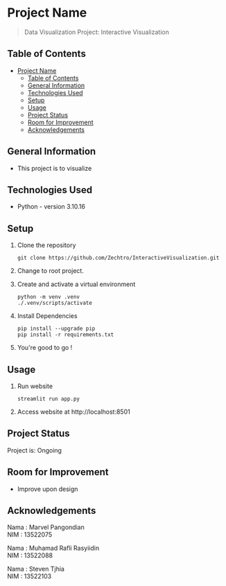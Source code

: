 # Project Name
> Data Visualization Project: Interactive Visualization

## Table of Contents
- [Project Name](#project-name)
  - [Table of Contents](#table-of-contents)
  - [General Information](#general-information)
  - [Technologies Used](#technologies-used)
  - [Setup](#setup)
  - [Usage](#usage)
  - [Project Status](#project-status)
  - [Room for Improvement](#room-for-improvement)
  - [Acknowledgements](#acknowledgements)

## General Information
- This project is to visualize 

## Technologies Used
- Python - version 3.10.16

## Setup
1. Clone the repository

    ```
    git clone https://github.com/Zechtro/InteractiveVisualization.git
    ```
2. Change to root project.

3. Create and activate a virtual environment
    ```
    python -m venv .venv
    ./.venv/scripts/activate
    ```

4. Install Dependencies
    ```
    pip install --upgrade pip
    pip install -r requirements.txt
    ```

5. You're good to go !

## Usage
1. Run website 

	```
	streamlit run app.py
	```

2. Access website at http://localhost:8501

## Project Status
Project is: Ongoing

## Room for Improvement
- Improve upon design

## Acknowledgements


Nama : Marvel Pangondian</br>
NIM : 13522075 </br>

Nama : Muhamad Rafli Rasyiidin</br>
NIM : 13522088 </br>

Nama : Steven Tjhia</br>
NIM : 13522103 </br>
</br>

